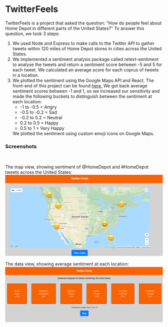 <h1>TwitterFeels </h1>

TwitterFeels is a project that asked the question: "How do people feel about Home Depot in different parts of the United States?"
To answer this question, we took 3 steps:

<ol>
  <li>
    We used Node and Express to make calls to the Twitter API to gather tweets within 120 miles of Home Depot stores in cities 
    across the United States.
  </li>
  <li> 
    We implemented a sentiment analysis package called retext-sentiment to analyse the tweets and return a sentiment score 
    between -5 and 5 for each tweet. We calculated an average score for each coprus of tweets in a location.
  </li>
  <li>
    We plotted the sentiment using the Google Maps API and React. The front-end of this project can be found
    <a href="https://github.com/02-2018GroupRepo/twitterFeels">here.</a>
    We got back average sentiment scores between -1 and 1, 
    so we increased our sensitivity and made the following buckets to distinguish between the sentiment at each location:
<ul>
  <li>  -1 to -0.5 = Angry </li>
  <li>  -0.5 to -0.2 = Sad </li>
  <li>  -0.2 to 0.2 = Neutral </li>
  <li>  0.2 to 0.5 = Happy </li>
  <li>  0.5 to 1 = Very Happy </li>
</ul>
We plotted the sentiment using custom emoji icons on Google Maps.
</ol>

<h3>Screenshots </h3>
<br>

<p>
  The map view, showing sentiment of @HomeDepot and #HomeDepot tweets across the United States:
  <img src="https://github.com/02-2018GroupRepo/twitterFeels/blob/master/src/TwitterFeels_Screenshots/map.PNG"/>
  
  The data view, showing average sentiment at each location:
  <img src="https://github.com/02-2018GroupRepo/twitterFeels/blob/master/src/TwitterFeels_Screenshots/data.PNG"/>
</p>

